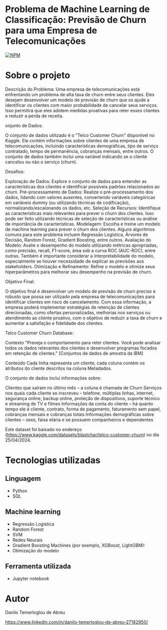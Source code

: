 # Problema de Machine Learning de Classificação: Previsão de Churn para uma Empresa de Telecomunicações
[![NPM](https://img.shields.io/npm/l/react)](https://github.com/DaniloTAbreu/Projeto3?tab=MIT-1-ov-file) 

# Sobre o projeto

Descrição do Problema:
Uma empresa de telecomunicações está enfrentando um problema de alta taxa de churn entre seus clientes. Eles desejam desenvolver um modelo de previsão de churn que os ajude a identificar os clientes com maior probabilidade de cancelar seus serviços. Isso permitirá que eles adotem medidas proativas para reter esses clientes e reduzir a perda de receita.

onjunto de Dados:

O conjunto de dados utilizado é o "Telco Customer Churn" disponível no Kaggle. Ele contém informações sobre clientes de uma empresa de telecomunicações, incluindo características demográficas, tipo de serviço contratado, tempo de permanência, cobranças mensais, entre outros. O conjunto de dados também inclui uma variável indicando se o cliente cancelou ou não o serviço (churn).

Desafios:

Exploração de Dados: Explore o conjunto de dados para entender as características dos clientes e identificar possíveis padrões relacionados ao churn.
Pré-processamento de Dados: Realize o pré-processamento dos dados, lidando com valores ausentes, convertendo variáveis categóricas em variáveis dummy (ou utilizando técnicas de codificação), normalizando/escalonando os dados, etc.
Seleção de Recursos: Identifique as características mais relevantes para prever o churn dos clientes. Isso pode ser feito utilizando técnicas de seleção de características ou análise de importância de características.
Modelagem: Escolha e treine um modelo de machine learning para prever o churn dos clientes. Alguns algoritmos comuns para este problema incluem Regressão Logística, Árvores de Decisão, Random Forest, Gradient Boosting, entre outros.
Avaliação do Modelo: Avalie o desempenho do modelo utilizando métricas apropriadas, como precisão, recall, F1-score, área sob a curva ROC (AUC-ROC), entre outras. Também é importante considerar a interpretabilidade do modelo, especialmente se houver necessidade de explicar as previsões aos stakeholders.
Otimização e Refinamento: Refine o modelo e otimize seus hiperparâmetros para melhorar seu desempenho na previsão de churn.


Objetivo Final:

O objetivo final é desenvolver um modelo de previsão de churn preciso e robusto que possa ser utilizado pela empresa de telecomunicações para identificar clientes em risco de cancelamento. Com essa informação, a empresa poderá implementar estratégias de retenção de clientes direcionadas, como ofertas personalizadas, melhorias nos serviços ou atendimento ao cliente proativo, com o objetivo de reduzir a taxa de churn e aumentar a satisfação e fidelidade dos clientes.


Telco Customer Churn Database:

Contexto
"Preveja o comportamento para reter clientes. Você pode analisar todos os dados relevantes dos clientes e desenvolver programas focados em retenção de clientes." [Conjuntos de dados de amostra da IBM]

Conteúdo
Cada linha representa um cliente, cada coluna contém os atributos do cliente descritos na coluna Metadados.

O conjunto de dados inclui informações sobre:

Clientes que saíram no último mês – a coluna é chamada de Churn
Serviços nos quais cada cliente se inscreveu – telefone, múltiplas linhas, internet, segurança online, backup online, proteção de dispositivos, suporte técnico e streaming de TV e filmes
Informações da conta do cliente – há quanto tempo ele é cliente, contrato, forma de pagamento, faturamento sem papel, cobranças mensais e cobranças totais
Informações demográficas sobre clientes – sexo, faixa etária e se possuem companheiros e dependentes



Este dataset foi baixado no endereço (https://www.kaggle.com/datasets/blastchar/telco-customer-churn) no dia 25/04/2024.

# Tecnologias utilizadas
## Linguagem
- Python
- SQL

## Machine learning
- Regressão Logística
- Random Forest
- SVM
- Redes Neurais
- Gradient Boosting Machines (por exemplo, XGBoost, LightGBM):
- Otimização do modelo

## Ferramenta utilizada
- Jupyter notebook

# Autor

Danilo Temerloglou de Abreu

https://www.linkedin.com/in/danilo-temerloglou-de-abreu-27182950/